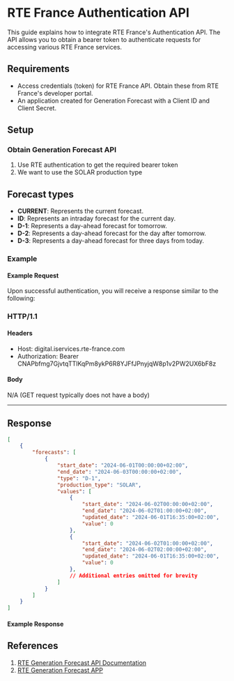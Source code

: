 # RTE France Authentication API

This guide explains how to integrate RTE France's Authentication API. The API allows you to obtain a bearer token to authenticate requests for accessing various RTE France services.

## Requirements

- Access credentials (token) for RTE France API. Obtain these from RTE France's developer portal.
- An application created for Generation Forecast with a Client ID and Client Secret.

## Setup

### Obtain Generation Forecast API

1. Use RTE authentication to get the required bearer token
2. We want to use the SOLAR production type

## Forecast types
- **CURRENT**: Represents the current forecast.
- **ID**: Represents an intraday forecast for the current day.
- **D-1**: Represents a day-ahead forecast for tomorrow.
- **D-2**: Represents a day-ahead forecast for the day after tomorrow.
- **D-3**: Represents a day-ahead forecast for three days from today.


### Example
#### Example Request
Upon successful authentication, you will receive a response similar to the following:

### HTTP/1.1

#### Headers

- Host: digital.iservices.rte-france.com
- Authorization: Bearer CNAPbfmg7GjvtqTTlKqPm8ykP6R8YJFfJPnyjqW8p1v2PW2UX6bF8z

#### Body

N/A (GET request typically does not have a body)

---

## Response

```json
[
    {
        "forecasts": [
            {
                "start_date": "2024-06-01T00:00:00+02:00",
                "end_date": "2024-06-03T00:00:00+02:00",
                "type": "D-1",
                "production_type": "SOLAR",
                "values": [
                    {
                        "start_date": "2024-06-02T00:00:00+02:00",
                        "end_date": "2024-06-02T01:00:00+02:00",
                        "updated_date": "2024-06-01T16:35:00+02:00",
                        "value": 0
                    },
                    {
                        "start_date": "2024-06-02T01:00:00+02:00",
                        "end_date": "2024-06-02T02:00:00+02:00",
                        "updated_date": "2024-06-01T16:35:00+02:00",
                        "value": 0
                    },
                    // Additional entries omitted for brevity
                ]
            }
        ]
    }
]
```

#### Example Response

## References

1. [RTE Generation Forecast API Documentation](https://data.rte-france.com/documents/20182/224298/EN_GU_API_Generation_Forecast_v02.01.00.pdf)
2. [RTE Generation Forecast APP](https://data.rte-france.com/catalog/-/api/generation/Generation-Forecast/v2.1)